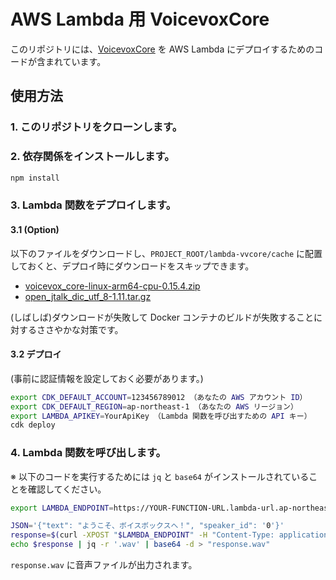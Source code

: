 # AWS Lambda 用 VoicevoxCore

このリポジトリには、[VoicevoxCore](https://github.com/VOICEVOX/voicevox_core/) を AWS Lambda にデプロイするためのコードが含まれています。

## 使用方法

### 1. このリポジトリをクローンします。

### 2. 依存関係をインストールします。

```bash
npm install
```

### 3. Lambda 関数をデプロイします。

#### 3.1 (Option)

以下のファイルをダウンロードし、`PROJECT_ROOT/lambda-vvcore/cache` に配置しておくと、デプロイ時にダウンロードをスキップできます。

- [voicevox_core-linux-arm64-cpu-0.15.4.zip](https://github.com/VOICEVOX/voicevox_core/releases/download/0.15.4/voicevox_core-linux-arm64-cpu-0.15.4.zip)
- [open_jtalk_dic_utf_8-1.11.tar.gz](https://sourceforge.net/projects/open-jtalk/files/Dictionary/open_jtalk_dic-1.11/open_jtalk_dic_utf_8-1.11.tar.gz/download)

(しばしば)ダウンロードが失敗して Docker コンテナのビルドが失敗することに対するささやかな対策です。

#### 3.2 デプロイ

(事前に認証情報を設定しておく必要があります。)

```bash
export CDK_DEFAULT_ACCOUNT=123456789012 （あなたの AWS アカウント ID）
export CDK_DEFAULT_REGION=ap-northeast-1 （あなたの AWS リージョン）
export LAMBDA_APIKEY=YourApiKey （Lambda 関数を呼び出すための API キー）
cdk deploy
```

### 4. Lambda 関数を呼び出します。

※ 以下のコードを実行するためには `jq` と `base64` がインストールされていることを確認してください。

```bash
export LAMBDA_ENDPOINT=https://YOUR-FUNCTION-URL.lambda-url.ap-northeast-1.on.aws/

JSON='{"text": "ようこそ、ボイスボックスへ！", "speaker_id": '0'}'
response=$(curl -XPOST "$LAMBDA_ENDPOINT" -H "Content-Type: application/json" -d "$JSON" -H "Authorization: Bearer $LAMBDA_APIKEY")
echo $response | jq -r '.wav' | base64 -d > "response.wav"
```

`response.wav` に音声ファイルが出力されます。
